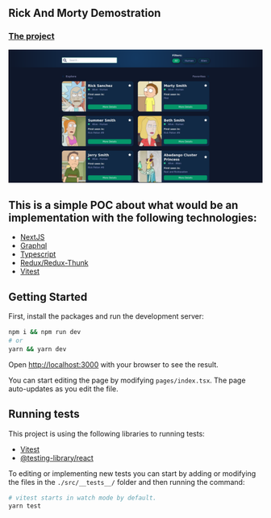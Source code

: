 ## Rick And Morty Demostration

### [The project](https://rickandmorty-uni.vercel.app/)
![Project image](./public/pj.png?raw=true)

## This is a simple POC about what would be an implementation with the following technologies:
- [NextJS](https://nextjs.org/)
- [Graphql](https://www.apollographql.com/docs/react/get-started)
- [Typescript](https://www.typescriptlang.org/)
- [Redux/Redux-Thunk](https://redux.js.org/)
- [Vitest](https://vitest.dev/)

## Getting Started

First, install the packages and run the development server:

```bash
npm i && npm run dev
# or
yarn && yarn dev
```

Open [http://localhost:3000](http://localhost:3000) with your browser to see the result.

You can start editing the page by modifying `pages/index.tsx`. The page auto-updates as you edit the file.

## Running tests

This project is using the following libraries to running tests:
- [Vitest](https://vitest.dev/)
- [@testing-library/react](https://testing-library.com/)

To editing or implementing new tests you can start by adding or modifying the files in the `./src/__tests__/` folder and then running the command:

```bash
# vitest starts in watch mode by default.
yarn test
``` 


